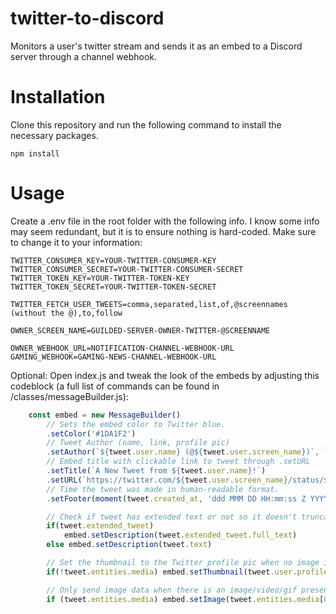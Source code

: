 # twitter-to-discord
Monitors a user's twitter stream and sends it as an embed to a Discord server through a channel webhook.

# Installation
Clone this repository and run the following command to install the necessary packages.
```
npm install
```
# Usage
Create a .env file in the root folder with the following info. I know some info may seem redundant, but it is to ensure nothing is hard-coded. Make sure to change it to your information:
```
TWITTER_CONSUMER_KEY=YOUR-TWITTER-CONSUMER-KEY
TWITTER_CONSUMER_SECRET=YOUR-TWITTER-CONSUMER-SECRET
TWITTER_TOKEN_KEY=YOUR-TWITTER-TOKEN-KEY
TWITTER_TOKEN_SECRET=YOUR-TWITTER-TOKEN-SECRET

TWITTER_FETCH_USER_TWEETS=comma,separated,list,of,@screennames (without the @),to,follow

OWNER_SCREEN_NAME=GUILDED-SERVER-OWNER-TWITTER-@SCREENNAME

OWNER_WEBHOOK_URL=NOTIFICATION-CHANNEL-WEBHOOK-URL
GAMING_WEBHOOK=GAMING-NEWS-CHANNEL-WEBHOOK-URL
```

Optional: Open index.js and tweak the look of the embeds by adjusting this codeblock (a full list of commands can be found in /classes/messageBuilder.js):
```js
	const embed = new MessageBuilder()
		// Sets the embed color to Twitter blue.
		.setColor('#1DA1F2')
		// Tweet Author (name, link, profile pic)
		.setAuthor(`${tweet.user.name} (@${tweet.user.screen_name})`, `https://twitter.com/${tweet.user.screen_name}`, `${tweet.user.profile_image_url_https}`)
		// Embed title with clickable link to tweet through .setURL
		.setTitle(`A New Tweet from ${tweet.user.name}!`)
		.setURL(`https://twitter.com/${tweet.user.screen_name}/status/${tweet.id_str}`)
		// Time the tweet was made in human-readable format.
		.setFooter(moment(tweet.created_at, 'ddd MMM DD HH:mm:ss Z YYYY').local().format('MMMM Do YYYY, h:mm a'))

		// Check if tweet has extended text or not so it doesn't truncate
		if(tweet.extended_tweet)
			embed.setDescription(tweet.extended_tweet.full_text)
		else embed.setDescription(tweet.text)

		// Set the thumbnail to the Twitter profile pic when no image is present
		if(!tweet.entities.media) embed.setThumbnail(tweet.user.profile_image_url_https)

		// Only send image data when there is an image/video/gif present.
		if (tweet.entities.media) embed.setImage(tweet.entities.media[0].media_url)
```
